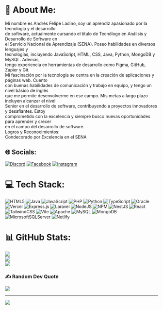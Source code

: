 # 💫 About Me:
Mi nombre es Andrés Felipe Ladino, soy un aprendiz apasionado por la tecnología y el desarrollo<br>de software, actualmente cursando el título de Tecnólogo en Análisis y Desarrollo de Software en<br>el Servicio Nacional de Aprendizaje (SENA). Poseo habilidades en diversos lenguajes y<br>tecnologías, incluyendo JavaScript, HTML, CSS, Java, Python, MongoDB y MySQL. Además,<br>tengo experiencia en herramientas de desarrollo como Figma, GitHub, Zapier y Git.<br>Mi fascinación por la tecnología se centra en la creación de aplicaciones y páginas web. Cuento<br>con buenas habilidades de comunicación y trabajo en equipo, y tengo un nivel básico de inglés<br>que me permite desenvolverme en ese campo. Mis metas a largo plazo incluyen alcanzar el nivel<br>Senior en el desarrollo de software, contribuyendo a proyectos innovadores y desafiantes. Estoy<br>comprometido con la excelencia y siempre busco nuevas oportunidades para aprender y crecer<br>en el campo del desarrollo de software.<br>Logros y Reconocimientos:<br>Condecorado por Excelencia en el SENA


## 🌐 Socials:
[![Discord](https://img.shields.io/badge/Discord-%237289DA.svg?logo=discord&logoColor=white)](https://discord.gg/https://discord.gg/Gh8GkX8T) [![Facebook](https://img.shields.io/badge/Facebook-%231877F2.svg?logo=Facebook&logoColor=white)](https://facebook.com/https://www.facebook.com/andresfelipe.ladino.12?mibextid=ZbWKwL) [![Instagram](https://img.shields.io/badge/Instagram-%23E4405F.svg?logo=Instagram&logoColor=white)](https://instagram.com/https://www.instagram.com/invites/contact/?igsh=bi1a9rce6372&utm_content=f9zaasj) 

# 💻 Tech Stack:
![HTML5](https://img.shields.io/badge/html5-%23E34F26.svg?style=for-the-badge&logo=html5&logoColor=white) ![Java](https://img.shields.io/badge/java-%23ED8B00.svg?style=for-the-badge&logo=openjdk&logoColor=white) ![JavaScript](https://img.shields.io/badge/javascript-%23323330.svg?style=for-the-badge&logo=javascript&logoColor=%23F7DF1E) ![PHP](https://img.shields.io/badge/php-%23777BB4.svg?style=for-the-badge&logo=php&logoColor=white) ![Python](https://img.shields.io/badge/python-3670A0?style=for-the-badge&logo=python&logoColor=ffdd54) ![TypeScript](https://img.shields.io/badge/typescript-%23007ACC.svg?style=for-the-badge&logo=typescript&logoColor=white) ![Oracle](https://img.shields.io/badge/Oracle-F80000?style=for-the-badge&logo=oracle&logoColor=white) ![Vercel](https://img.shields.io/badge/vercel-%23000000.svg?style=for-the-badge&logo=vercel&logoColor=white) ![Express.js](https://img.shields.io/badge/express.js-%23404d59.svg?style=for-the-badge&logo=express&logoColor=%2361DAFB) ![Laravel](https://img.shields.io/badge/laravel-%23FF2D20.svg?style=for-the-badge&logo=laravel&logoColor=white) ![NodeJS](https://img.shields.io/badge/node.js-6DA55F?style=for-the-badge&logo=node.js&logoColor=white) ![NPM](https://img.shields.io/badge/NPM-%23CB3837.svg?style=for-the-badge&logo=npm&logoColor=white) ![NestJS](https://img.shields.io/badge/nestjs-%23E0234E.svg?style=for-the-badge&logo=nestjs&logoColor=white) ![React](https://img.shields.io/badge/react-%2320232a.svg?style=for-the-badge&logo=react&logoColor=%2361DAFB) ![TailwindCSS](https://img.shields.io/badge/tailwindcss-%2338B2AC.svg?style=for-the-badge&logo=tailwind-css&logoColor=white) ![Vite](https://img.shields.io/badge/vite-%23646CFF.svg?style=for-the-badge&logo=vite&logoColor=white) ![Apache](https://img.shields.io/badge/apache-%23D42029.svg?style=for-the-badge&logo=apache&logoColor=white) ![MySQL](https://img.shields.io/badge/mysql-4479A1.svg?style=for-the-badge&logo=mysql&logoColor=white) ![MongoDB](https://img.shields.io/badge/MongoDB-%234ea94b.svg?style=for-the-badge&logo=mongodb&logoColor=white) ![MicrosoftSQLServer](https://img.shields.io/badge/Microsoft%20SQL%20Server-CC2927?style=for-the-badge&logo=microsoft%20sql%20server&logoColor=white) ![Netlify](https://img.shields.io/badge/netlify-%23000000.svg?style=for-the-badge&logo=netlify&logoColor=#00C7B7)
# 📊 GitHub Stats:
![](https://github-readme-stats.vercel.app/api?username=MrLadino&theme=dark&hide_border=false&include_all_commits=false&count_private=false)<br/>
![](https://github-readme-streak-stats.herokuapp.com/?user=MrLadino&theme=dark&hide_border=false)<br/>
![](https://github-readme-stats.vercel.app/api/top-langs/?username=MrLadino&theme=dark&hide_border=false&include_all_commits=false&count_private=false&layout=compact)

### ✍️ Random Dev Quote
![](https://quotes-github-readme.vercel.app/api?type=horizontal&theme=radical)

---
[![](https://visitcount.itsvg.in/api?id=MrLadino&icon=0&color=0)](https://visitcount.itsvg.in)

<!-- Proudly created with GPRM ( https://gprm.itsvg.in ) -->
